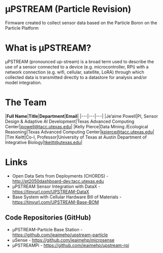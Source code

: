# µPSTREAM (Particle Revision)
Firmware created to collect sensor data based on the Particle Boron on the Particle Platform

# What is µPSTREAM?
µPSTREAM (pronounced up-stream) is a broad term used to describe the use of a sensor connected to a device (e.g. microcontroller, RPi) with a network connection (e.g. wifi, cellular, satellite, LoRA) through which collected data is transmitted directly to a datastore for analysis and/or model integration. 

# The Team

|**Full Name**|**Title**|**Department**|**Email**|
|---|---|---|
|Je’aime Powell|PI, Sensor Design & Adaptive AI Development|Texas Advanced Computing Center|jpowell@tacc.utexas.edu|
|Kelly Pierce|Data Mining /Ecological Reasoning|Texas Advanced Computing Center|kpierce@tacc.utexas.edu|
|Tim Keitt|Co-I, Professor|University of Texas at Austin Department of Integrative Biology|tkeitt@utexas.edu|



# Links
* Open Data Sets from Deployments (CHORDS) - http://pt2050dashboard-dev.tacc.utexas.edu 
* µPSTREAM Sensor Integration with DataX - https://tinyurl.com/UPSTREAM-DataX 
* Base System with Cellular Hardware Bill of Materials - https://tinyurl.com/UPSTREAM-Base-BOM 

## Code Repositories (GitHub)
* µPSTREAM-Particle Base Station - https://github.com/jeaimehp/upstream-particle 
* µSense - https://github.com/jeaimehp/microsense 
* µPSTREAMPi - https://github.com/jeaimehp/upstream-rpi 






